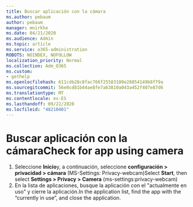 ```yaml
---
title: Buscar aplicación con la cámara
ms.author: pebaum
author: pebaum
manager: mnirkhe
ms.date: 04/21/2020
ms.audience: Admin
ms.topic: article
ms.service: o365-administration
ROBOTS: NOINDEX, NOFOLLOW
localization_priority: Normal
ms.collection: Adm_O365
ms.custom:
- gethelp
ms.openlocfilehash: 611cdb28c8fac766f25583100e28854149b8f79a
ms.sourcegitcommit: 56e0cd81b44ae8fe7a63810a043a452f407e87d6
ms.translationtype: MT
ms.contentlocale: es-ES
ms.lasthandoff: 09/22/2020
ms.locfileid: "48210401"
---
```

# <a name="check-for-app-using-camera"></a><span data-ttu-id="0e7c0-102">Buscar aplicación con la cámara</span><span class="sxs-lookup"><span data-stu-id="0e7c0-102">Check for app using camera</span></span>

1. <span data-ttu-id="0e7c0-103">Seleccione **Inicio**y, a continuación, seleccione **configuración > privacidad > cámara** (MS-Settings: Privacy-webcam)</span><span class="sxs-lookup"><span data-stu-id="0e7c0-103">Select **Start**, then select **Settings > Privacy > Camera** (ms-settings:privacy-webcam)</span></span>
2. <span data-ttu-id="0e7c0-104">En la lista de aplicaciones, busque la aplicación con el "actualmente en uso" y cierre la aplicación.</span><span class="sxs-lookup"><span data-stu-id="0e7c0-104">In the application list, find the app with the “currently in use”, and close the application.</span></span>
